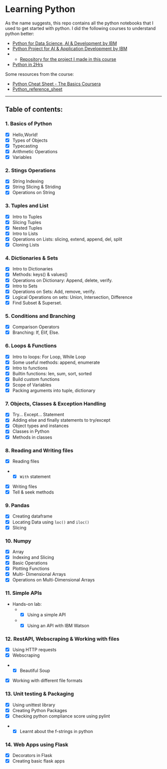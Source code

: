 # Learning Python
As the name suggests, this repo contains all the python notebooks that I used to get started with python. I did the following courses to understand python better:
- [Python for Data Science, AI & Development by IBM](https://www.coursera.org/learn/python-for-applied-data-science-ai)
- [Python Project for AI & Application Development by IBM](https://www.coursera.org/learn/python-project-for-ai-application-development)
- - [Repository for the project I made in this course](https://github.com/Arnav-Barman/FlaskProject_LearningPython)
- [Python in 2Hrs](https://github.com/psrana/Learn-Python-in-2-hr)

Some resources from the course:
- [Python Cheat Sheet - The Basics Coursera](https://cf-courses-data.s3.us.cloud-object-storage.appdomain.cloud/IBMDeveloperSkillsNetwork-PY0101EN-SkillsNetwork/handouts/Python%20Cheat%20Sheet%20-%20The%20Basics%20Coursera.pdf)
- [Python_reference_sheet](https://cf-courses-data.s3.us.cloud-object-storage.appdomain.cloud/IBMDeveloperSkillsNetwork-PY0101EN-SkillsNetwork/labs/Module%203/Python_reference_sheet.pdf?utm_medium=Exinfluencer&utm_source=Exinfluencer&utm_content=000026UJ&utm_term=10006555&utm_id=NA-SkillsNetwork-Channel-SkillsNetworkCoursesIBMDeveloperSkillsNetworkPY0101ENSkillsNetwork19487395-2021-01-01)

---
## Table of contents:
### 1. **Basics of Python**
 - [x] Hello,World!
 - [x] Types of Objects
 - [x] Typecasting
 - [x] Arithmetic Operations
 - [x] Variables
### 2. **Stings Operations**
 - [x] String Indexing
 - [x] String Slicing & Striding
 - [x] Operations on String
### 3. **Tuples and List**
 - [x] Intro to Tuples
 - [x] Slicing Tuples
 - [x] Nested Tuples
 - [x] Intro to Lists
 - [x] Operations on Lists: slicing, extend, append, del, split
 - [x] Cloning Lists
### 4. **Dictionaries & Sets**
 - [x] Intro to Dictionaries
 - [x] Methods: keys() & values()
 - [x] Operations on Dictionary: Append, delete, verify.
 - [x] Intro to Sets
 - [x] Operations on Sets: Add, remove, verify.
 - [x] Logical Operations on sets: Union, Intersection, Difference
 - [x] Find Subset & Superset.
### 5. **Conditions and Branching**
 - [x] Comparison Operators
 - [x] Branching: If, Elif, Else.
### 6. **Loops & Functions**
 - [x] Intro to loops: For Loop, While Loop
 - [x] Some useful methods: append, enumerate
 - [x] Intro to functions
 - [x] Builtin functions: len, sum, sort, sorted
 - [x] Build custom functions
 - [x] Scope of Variables
 - [x] Packing arguments into tuple, dictionary
### 7. **Objects, Classes & Exception Handling**
 - [x] Try... Except... Statement
 - [x] Adding else and finally statements to try/except
 - [x] Object types and instances
 - [x] Classes in Python
 - [x] Methods in classes
### 8. **Reading and Writing files**
- [x] Reading files
- - [x] `With` statement
- [x] Writing files
- [x] Tell & seek methods
### 9. **Pandas**
- [x] Creating dataframe
- [x] Locating Data using `loc()` and `iloc()`
- [x] Slicing
### 10. **Numpy**
- [x] Array
- [x] Indexing and Slicing
- [x] Basic Operations
- [x] Plotting Functions
- [x] Multi- Dimensional Arrays
- [x] Operations on Multi-Dimensional Arrays
### 11. **Simple APIs**
- Hands-on lab:
  - - [x] Using a simple API
  - - [x] Using an API with IBM Watson
### 12. **RestAPI, Webscraping & Working with files**
- [x] Using HTTP requests
- [x] Webscraping
- - [x] Beautiful Soup
- [x] Working with different file formats
### 13. **Unit testing & Packaging**
- [x] Using unittest library
- [x] Creating Python Packages
- [x] Checking python compliance score using pylint
- - [x] Learnt about the f-strings in python
### 14. **Web Apps using Flask**
- [x] Decorators in Flask
- [x] Creating basic flask apps
